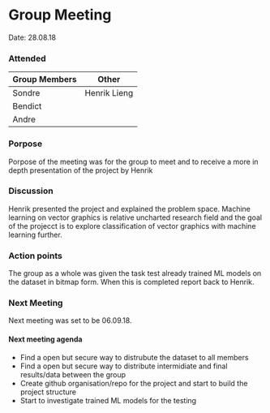 
# Group Meeting

Date: 28.08.18

### Attended
| Group Members  | Other |
| ------------- | -------- |
| Sondre | Henrik Lieng |
| Bendict |
| Andre |

### Porpose
Porpose of the meeting was for the group to meet and to receive a more in depth presentation of the project by Henrik

### Discussion

Henrik presented the project and explained the problem space.
Machine learning on vector graphics is relative uncharted research field and the goal of the projecct is to explore classification of vector graphics with machine learning further.

### Action points

The group as a whole was given the task test already trained ML models on the dataset in bitmap form. When this is completed report back to Henrik.

### Next Meeting
  Next meeting was set to be 06.09.18.
  #### Next meeting agenda
  - Find a open but secure way to distrubute the dataset to all members
  - Find a open but secure way to distribute intermidiate and final results/data between the group
  - Create github organisation/repo for the project and start to build the project structure
  - Start to investigate trained ML models for the testing
